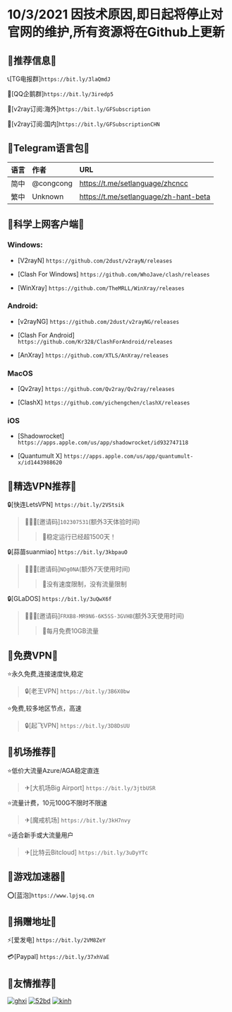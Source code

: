 # 10/3/2021 因技术原因,即日起将停止对官网的维护,所有资源将在Github上更新


## 📢推荐信息📢

📞[TG电报群]`https://bit.ly/3laQmdJ`

🐧[QQ企鹅群]`https://bit.ly/3iredp5`

🔗[v2ray订阅:海外]`https://bit.ly/GFSubscription`

🔗[v2ray订阅:国内]`https://bit.ly/GFSubscriptionCHN`


## 📢Telegram语言包📢

| 语言| 作者| URL|
| :--- | :--- | :--- |
| 简中 |@congcong | https://t.me/setlanguage/zhcncc |
| 繁中 |Unknown | https://t.me/setlanguage/zh-hant-beta |


## 📢科学上网客户端📢 

### Windows:

* [V2rayN] `https://github.com/2dust/v2rayN/releases`

* [Clash For Windows] `https://github.com/WhoJave/clash/releases`

* [WinXray] `https://github.com/TheMRLL/WinXray/releases`


### Android:

* [v2rayNG] `https://github.com/2dust/v2rayNG/releases`

* [Clash For Android] `https://github.com/Kr328/ClashForAndroid/releases`

* [AnXray] `https://github.com/XTLS/AnXray/releases`


### MacOS

* [Qv2ray] `https://github.com/Qv2ray/Qv2ray/releases`

* [ClashX] `https://github.com/yichengchen/clashX/releases`


### iOS

* [Shadowrocket] `https://apps.apple.com/us/app/shadowrocket/id932747118`

* [Quantumult X] `https://apps.apple.com/us/app/quantumult-x/id1443988620`


## 📢精选VPN推荐📢 

🔒[快连LetsVPN] `https://bit.ly/2VStsik `
>🧑‍🤝‍🧑[邀请码]`102307531`(额外3天体验时间)
>>🚀稳定运行已经超1500天！

🔒[蒜苗suanmiao] `https://bit.ly/3kbpauO`
>🧑‍🤝‍🧑[邀请码]`NDg0NA`(额外7天使用时间)
>>🚀没有速度限制，没有流量限制

🔒[GLaDOS] `https://bit.ly/3uQwX6f`
>🧑‍🤝‍🧑[邀请码]`FRXB8-MR9N6-6K5SS-3GVHB`(额外3天使用时间)
>>🚀每月免费10GB流量

## 📢免费VPN📢 

⭐永久免费,连接速度快,稳定
>🔒[老王VPN] `https://bit.ly/3B6X0bw`

⭐免费,较多地区节点，高速
>🔒[起飞VPN] `https://bit.ly/3D8DsUU`

## 📢机场推荐📢 

⭐低价大流量Azure/AGA稳定直连
>✈[大机场Big Airport] `https://bit.ly/3jtbUSR`

⭐流量计费，10元100G不限时不限速
>✈[魔戒机场] `https://bit.ly/3kH7nvy`

⭐适合新手或大流量用户
>✈[比特云Bitcloud] `https://bit.ly/3uDyYTc`

## 📢游戏加速器📢 

⭕[蓝泡]`https://www.lpjsq.cn`

## 📢捐赠地址📢 

⚡[爱发电] `https://bit.ly/2VM8ZeY `

💳[Paypal] `https://bit.ly/37xhVaE`

## 📢友情推荐📢 

[![ghxi](https://github.com/ThekingMX1998/free-v2ray-code/raw/master/Image/ghboke-logo.png)](https://ghxi.com)
[![52bd](https://github.com/ThekingMX1998/free-v2ray-code/raw/master/Image/52bd-logo.png)](https://www.52bd.net)
[![kinh](https://github.com/ThekingMX1998/free-v2ray-code/raw/master/Image/kinh-Logo.png)](https://kinh.cc/)

